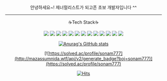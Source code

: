 <!--
**namnamDev/namnamDev** is a ✨ _special_ ✨ repository because its `README.md` (this file) appears on your GitHub profile.

Here are some ideas to get you started:

- 🔭 I’m currently working on ...
- 🌱 I’m currently learning ...
- 👯 I’m looking to collaborate on ...
- 🤔 I’m looking for help with ...
- 💬 Ask me about ...
- 📫 How to reach me: ...
- 😄 Pronouns: ...
- ⚡ Fun fact: ...
-->
<div align="center">
안녕하세요~! 제너럴리스트가 되고픈 초보 개발자입니다 ^^
<hr>

​:coffee:Tech Stack​:coffee:

<img src="https://img.shields.io/badge/Java-007396?style=flat-square&logo=java&logoColor=white"/></a>
<img src="https://img.shields.io/badge/Sping-6DB33F?style=flat-square&logo=spring&logoColor=white"/></a>
<img src="https://img.shields.io/badge/SpringSecurity-6DB33F?style=flat-square&logo=SpringSecurity&logoColor=white"/></a>
<img src="https://img.shields.io/badge/SpingBoot-6DB33F?style=flat-square&logo=springboot&logoColor=white"/></a>
<img src="https://img.shields.io/badge/Python-3766AB?style=flat-square&logo=Python&logoColor=white"/></a>
<img src="https://img.shields.io/badge/Django-092E20?style=flat-square&logo=django&logoColor=white"/></a>
<img src="https://img.shields.io/badge/JavaScript-F7DF1E?style=flat-square&logo=javascript&logoColor=white"/></a>
<img src="https://img.shields.io/badge/MariaDB-003545?style=flat-square&logo=MariaDB&logoColor=white"/></a>
<img src="https://img.shields.io/badge/MySQL-4479A1?style=flat-square&logo=mysql&logoColor=white"/></a>
<img src="https://img.shields.io/badge/Amazon AWS-232F3E?style=flat-square&logo=AmazonAWS&logoColor=white"/></a>
<img src="https://img.shields.io/badge/Postman-FF6C37?style=flat-square&logo=Postman&logoColor=white"/></a>
<img src="https://img.shields.io/badge/Photoshop-31A8FF?style=flat-square&logo=adobephotoshop&logoColor=white"/></a>
<img src="https://img.shields.io/badge/Illustrator-FF9A00?style=flat-square&logo=adobeillustrator&logoColor=white"/></a>

[![Anurag's GitHub stats](https://github-readme-stats.vercel.app/api?username=namnamDev&show_icons=true&theme=dark)](https://github.com/anuraghazra/github-readme-stats)

[![https://solved.ac/profile/sonam777](http://mazassumnida.wtf/api/v2/generate_badge?boj=sonam777)](https://solved.ac/profile/sonam777)


[![Hits](https://hits.seeyoufarm.com/api/count/incr/badge.svg?url=https%3A%2F%2Fgithub.com%2FnamnamDev&count_bg=%2379C83D&title_bg=%23555555&icon=&icon_color=%23E7E7E7&title=hits&edge_flat=false)](https://hits.seeyoufarm.com)
</div>
